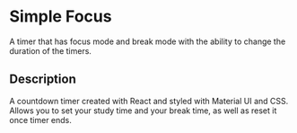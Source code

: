 # Simple Focus
A timer that has focus mode and break mode with the ability to change the duration of the timers. 

## Description
A countdown timer created with React and styled with Material UI and CSS. Allows you to set your study time and your break time, as well as reset it once timer ends.


